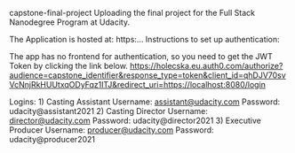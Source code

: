 capstone-final-project
Uploading the final project for the Full Stack Nanodegree Program at Udacity.

The Application is hosted at:
https:...
Instructions to set up authentication:

The app has no frontend for authentication, so you need to get the JWT Token by clicking the link below.
https://holecska.eu.auth0.com/authorize?audience=capstone_identifier&response_type=token&client_id=qhDJV70svVcNnjRkHUUtxqODyFqz1lTJ&redirect_uri=https://localhost:8080/login

Logins:
	1) Casting Assistant
		Username: assistant@udacity.com
		Password: udacity@assistant2021
	2) Casting Director
		Username: director@udacity.com
		Password: udacity@director2021
	3) Executive Producer
		Username: producer@udacity.com
		Password: udacity@producer2021
